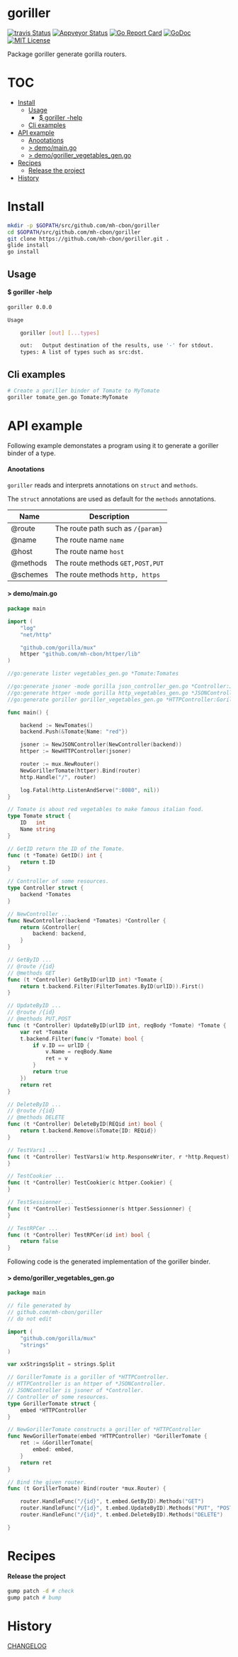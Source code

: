 # goriller

[![travis Status](https://travis-ci.org/mh-cbon/goriller.svg?branch=master)](https://travis-ci.org/mh-cbon/goriller) [![Appveyor Status](https://ci.appveyor.com/api/projects/status/github/mh-cbon/goriller?branch=master&svg=true)](https://ci.appveyor.com/projects/mh-cbon/goriller) [![Go Report Card](https://goreportcard.com/badge/github.com/mh-cbon/goriller)](https://goreportcard.com/report/github.com/mh-cbon/goriller) [![GoDoc](https://godoc.org/github.com/mh-cbon/goriller?status.svg)](http://godoc.org/github.com/mh-cbon/goriller) [![MIT License](http://img.shields.io/badge/License-MIT-yellow.svg)](LICENSE)

Package goriller generate gorilla routers.


# TOC
- [Install](#install)
  - [Usage](#usage)
    - [$ goriller -help](#-goriller--help)
  - [Cli examples](#cli-examples)
- [API example](#api-example)
  - [Anootations](#anootations)
  - [> demo/main.go](#-demomaingo)
  - [> demo/goriller_vegetables_gen.go](#-demogoriller_vegetables_gengo)
- [Recipes](#recipes)
  - [Release the project](#release-the-project)
- [History](#history)

# Install
```sh
mkdir -p $GOPATH/src/github.com/mh-cbon/goriller
cd $GOPATH/src/github.com/mh-cbon/goriller
git clone https://github.com/mh-cbon/goriller.git .
glide install
go install
```

## Usage

#### $ goriller -help
```sh
goriller 0.0.0

Usage

	goriller [out] [...types]

	out:   Output destination of the results, use '-' for stdout.
	types: A list of types such as src:dst.
```

## Cli examples

```sh
# Create a goriller binder of Tomate to MyTomate
goriller tomate_gen.go Tomate:MyTomate
```

# API example

Following example demonstates a program using it to generate a goriller binder of a type.

#### Anootations

`goriller` reads and interprets annotations on `struct` and `methods`.

The `struct` annotations are used as default for the `methods` annotations.

| Name | Description |
| --- | --- |
| @route | The route path such as `/{param}` |
| @name | The route name `name` |
| @host | The route name `host` |
| @methods | The route methods `GET,POST,PUT` |
| @schemes | The route methods `http, https` |

#### > demo/main.go
```go
package main

import (
	"log"
	"net/http"

	"github.com/gorilla/mux"
	httper "github.com/mh-cbon/httper/lib"
)

//go:generate lister vegetables_gen.go *Tomate:Tomates

//go:generate jsoner -mode gorilla json_controller_gen.go *Controller:JSONController
//go:generate httper -mode gorilla http_vegetables_gen.go *JSONController:HTTPController
//go:generate goriller goriller_vegetables_gen.go *HTTPController:GorillerTomate

func main() {

	backend := NewTomates()
	backend.Push(&Tomate{Name: "red"})

	jsoner := NewJSONController(NewController(backend))
	httper := NewHTTPController(jsoner)

	router := mux.NewRouter()
	NewGorillerTomate(httper).Bind(router)
	http.Handle("/", router)

	log.Fatal(http.ListenAndServe(":8080", nil))
}

// Tomate is about red vegetables to make famous italian food.
type Tomate struct {
	ID   int
	Name string
}

// GetID return the ID of the Tomate.
func (t *Tomate) GetID() int {
	return t.ID
}

// Controller of some resources.
type Controller struct {
	backend *Tomates
}

// NewController ...
func NewController(backend *Tomates) *Controller {
	return &Controller{
		backend: backend,
	}
}

// GetByID ...
// @route /{id}
// @methods GET
func (t *Controller) GetByID(urlID int) *Tomate {
	return t.backend.Filter(FilterTomates.ByID(urlID)).First()
}

// UpdateByID ...
// @route /{id}
// @methods PUT,POST
func (t *Controller) UpdateByID(urlID int, reqBody *Tomate) *Tomate {
	var ret *Tomate
	t.backend.Filter(func(v *Tomate) bool {
		if v.ID == urlID {
			v.Name = reqBody.Name
			ret = v
		}
		return true
	})
	return ret
}

// DeleteByID ...
// @route /{id}
// @methods DELETE
func (t *Controller) DeleteByID(REQid int) bool {
	return t.backend.Remove(&Tomate{ID: REQid})
}

// TestVars1 ...
func (t *Controller) TestVars1(w http.ResponseWriter, r *http.Request) {
}

// TestCookier ...
func (t *Controller) TestCookier(c httper.Cookier) {
}

// TestSessionner ...
func (t *Controller) TestSessionner(s httper.Sessionner) {
}

// TestRPCer ...
func (t *Controller) TestRPCer(id int) bool {
	return false
}
```

Following code is the generated implementation of the goriller binder.

#### > demo/goriller_vegetables_gen.go
```go
package main

// file generated by
// github.com/mh-cbon/goriller
// do not edit

import (
	"github.com/gorilla/mux"
	"strings"
)

var xxStringsSplit = strings.Split

// GorillerTomate is a goriller of *HTTPController.
// HTTPController is an httper of *JSONController.
// JSONController is jsoner of *Controller.
// Controller of some resources.
type GorillerTomate struct {
	embed *HTTPController
}

// NewGorillerTomate constructs a goriller of *HTTPController
func NewGorillerTomate(embed *HTTPController) *GorillerTomate {
	ret := &GorillerTomate{
		embed: embed,
	}
	return ret
}

// Bind the given router.
func (t GorillerTomate) Bind(router *mux.Router) {

	router.HandleFunc("/{id}", t.embed.GetByID).Methods("GET")
	router.HandleFunc("/{id}", t.embed.UpdateByID).Methods("PUT", "POST")
	router.HandleFunc("/{id}", t.embed.DeleteByID).Methods("DELETE")

}
```


# Recipes

#### Release the project

```sh
gump patch -d # check
gump patch # bump
```

# History

[CHANGELOG](CHANGELOG.md)
